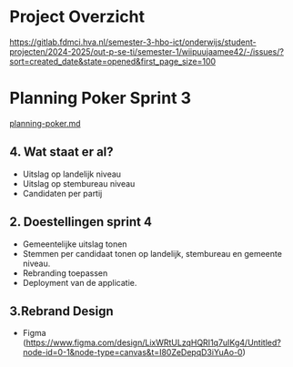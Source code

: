 # Project Overzicht
https://gitlab.fdmci.hva.nl/semester-3-hbo-ict/onderwijs/student-projecten/2024-2025/out-p-se-ti/semester-1/wiipuujaamee42/-/issues/?sort=created_date&state=opened&first_page_size=100

# Planning Poker Sprint 3
[planning-poker.md](planning-poker.md)

## 4. Wat staat er al?
- Uitslag op landelijk niveau
- Uitslag op stembureau niveau
- Candidaten per partij

## 2. Doestellingen sprint 4
- Gemeentelijke uitslag tonen
- Stemmen per candidaat tonen op landelijk, stembureau en gemeente niveau.
- Rebranding toepassen
- Deployment van de applicatie.

## 3.Rebrand Design
- Figma (https://www.figma.com/design/LixWRtULzqHQRI1q7uIKg4/Untitled?node-id=0-1&node-type=canvas&t=I80ZeDepqD3iYuAo-0)